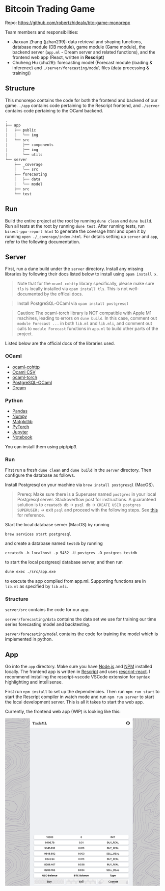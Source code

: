 # Bitcoin Trading Game

Repo: https://github.com/robertzhidealx/btc-game-monorepo

Team members and responsibilities:

- Jiaxuan Zhang (jzhan239): data retrieval and shaping functions, database module (DB module), game module (Game module), the backend server (`app.ml` - Dream server and related functions), and the frontend web app (React, written in **Rescript**)
- Chuheng Hu (chu29): forecasting model (Forecast module (loading & inference) and `./server/forecasting/model` files (data processing & training))

## Structure

This monorepo contains the code for both the frontend and backend of our game. `./app` contains code pertaining to the Rescript frontend, and `./server` contains code pertaining to the OCaml backend.

```
.
├── app
│   ├── public
│   │   └── img
│   └── src
│       ├── components
│       ├── img
│       └── utils
└── server
    ├── _coverage
    │   └── src
    ├── forecasting
    │   ├── data
    │   └── model
    ├── src
    └── test
```

## Run

Build the entire project at the root by running `dune clean` and `dune build`. Run all tests at the root by running `dune test`. After running tests, run `bisect-ppx-report html` to generate the coverage html and open it by running `open ./_coverage/index.html`. For details setting up `server` and `app`, refer to the following documentation.

## Server

First, run a dune build under the `server` directory. Install any missing libraries by following their docs listed below to install using `opam install x`.

> Note that for the `ocaml-cohttp` library specifically, please make sure `tls` is locally installed via `opam install tls`. This is not well-documented by the offical docs.

> Install PostgreSQL-OCaml via `opam install postgresql`

> Caution: The ocaml-torch library is NOT compatible with Apple M1 machines, leading to errors on `dune build`. In this case, comment out `module Forecast ...` in both `lib.ml` and `lib.mli`, and comment out calls to `module Forecast` functions in `app.ml` to build other parts of the project.

Listed below are the official docs of the libraries used.

### OCaml

- [ocaml-cohttp](https://github.com/mirage/ocaml-cohttp#installation)
- [Ocaml CSV](https://github.com/Chris00/ocaml-csv)
- [ocaml-torch](https://github.com/LaurentMazare/ocaml-torch)
- [PostgreSQL-OCaml](https://github.com/mmottl/postgresql-ocaml)
- [Dream](https://github.com/aantron/dream)

### Python

- [Pandas](https://pandas.pydata.org/docs/getting_started/install.html)
- [Numpy](https://numpy.org/install/)
- [Matplotlib](https://matplotlib.org/stable/#installation)
- [PyTorch](https://pytorch.org/get-started/locally/)
- [Jupyter](https://jupyter.org/install)
- [Notebook](https://jupyter.org/install)

You can install them using pip/pip3.

### Run

First run a fresh `dune clean` and `dune build` in the `server` directory. Then configure the database as follows.

Install Postgresql on your machine via `brew install postgresql` (MacOS).

> Prereq: Make sure there is a Superuser named `postgres` in your local Postgresql server. Stackoverflow post for instructions. A guaranteed solution is to `createdb db` -> `psql db` -> `CREATE USER postgres SUPERUSER;` -> exit `psql` and proceed with the following steps. See [this](https://stackoverflow.com/questions/15301826/psql-fatal-role-postgres-does-not-exist) for reference.

Start the local database server (MacOS) by running

```
brew services start postgresql
```

and create a database named `testdb` by running

```
createdb -h localhost -p 5432 -U postgres -O postgres testdb
```

to start the local postgresql database server, and then run

```ocaml
dune exec ./src/app.exe
```

to execute the app compiled from app.ml. Supporting functions are in `lib.ml` as specified by `lib.mli`.

### Structure

`server/src` contains the code for our app.

`server/forecasting/data` contains the data set we use for training our time series forecasting model and backtesting.

`server/forecasting/model` contains the code for training the model which is implemented in python.

## App

Go into the `app` directory. Make sure you have [Node.js](https://nodejs.org/en/download/package-manager/) and [NPM](https://docs.npmjs.com/downloading-and-installing-node-js-and-npm) installed locally. The frontend app is written in [Rescript](https://rescript-lang.org/) and uses [rescript-react](https://rescript-lang.org/docs/react/latest/introduction). I recommend installing the rescript-vscode VSCode extension for syntax highlighting and intellisense.

First run `npm install` to set up the dependencies. Then run `npm run start` to start the Rescript compiler in watch mode and run `npm run server` to start the local development server. This is all it takes to start the web app.

Currently, the frontend web app (WIP) is looking like this:

![App](/assets/app.png)
